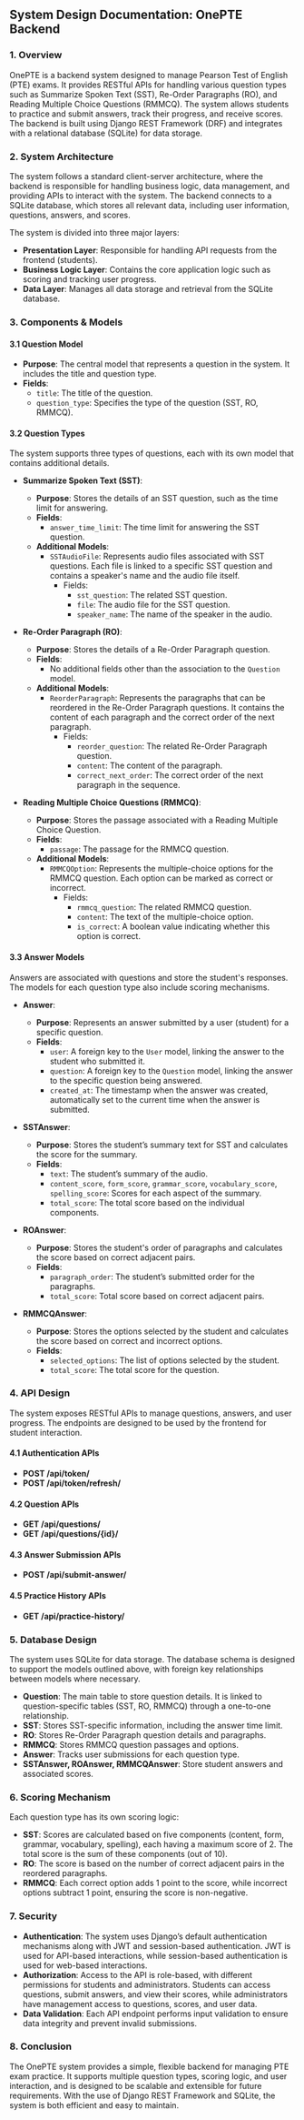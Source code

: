 ## System Design Documentation: OnePTE Backend

### 1. **Overview**
OnePTE is a backend system designed to manage Pearson Test of English (PTE) exams. It provides RESTful APIs for handling various question types such as Summarize Spoken Text (SST), Re-Order Paragraphs (RO), and Reading Multiple Choice Questions (RMMCQ). The system allows students to practice and submit answers, track their progress, and receive scores. The backend is built using Django REST Framework (DRF) and integrates with a relational database (SQLite) for data storage.

### 2. **System Architecture**

The system follows a standard client-server architecture, where the backend is responsible for handling business logic, data management, and providing APIs to interact with the system. The backend connects to a SQLite database, which stores all relevant data, including user information, questions, answers, and scores. 

The system is divided into three major layers:
- **Presentation Layer**: Responsible for handling API requests from the frontend (students).
- **Business Logic Layer**: Contains the core application logic such as scoring and tracking user progress.
- **Data Layer**: Manages all data storage and retrieval from the SQLite database.

### 3. **Components & Models**

#### 3.1 **Question Model**
- **Purpose**: The central model that represents a question in the system. It includes the title and question type.
- **Fields**:
  - `title`: The title of the question.
  - `question_type`: Specifies the type of the question (SST, RO, RMMCQ).

#### 3.2 **Question Types**
The system supports three types of questions, each with its own model that contains additional details.
- **Summarize Spoken Text (SST)**:  
  - **Purpose**: Stores the details of an SST question, such as the time limit for answering.
  - **Fields**:
    - `answer_time_limit`: The time limit for answering the SST question.
  - **Additional Models**:
    - `SSTAudioFile`: Represents audio files associated with SST questions. Each file is linked to a specific SST question and contains a speaker's name and the audio file itself.
      - Fields: 
        - `sst_question`: The related SST question.
        - `file`: The audio file for the SST question.
        - `speaker_name`: The name of the speaker in the audio.
      
- **Re-Order Paragraph (RO)**:  
  - **Purpose**: Stores the details of a Re-Order Paragraph question.
  - **Fields**: 
    - No additional fields other than the association to the `Question` model.
  - **Additional Models**:
    - `ReorderParagraph`: Represents the paragraphs that can be reordered in the Re-Order Paragraph questions. It contains the content of each paragraph and the correct order of the next paragraph.
      - Fields:
        - `reorder_question`: The related Re-Order Paragraph question.
        - `content`: The content of the paragraph.
        - `correct_next_order`: The correct order of the next paragraph in the sequence.
      
- **Reading Multiple Choice Questions (RMMCQ)**:  
  - **Purpose**: Stores the passage associated with a Reading Multiple Choice Question.
  - **Fields**:
    - `passage`: The passage for the RMMCQ question.
  - **Additional Models**:
    - `RMMCQOption`: Represents the multiple-choice options for the RMMCQ question. Each option can be marked as correct or incorrect.
      - Fields:
        - `rmmcq_question`: The related RMMCQ question.
        - `content`: The text of the multiple-choice option.
        - `is_correct`: A boolean value indicating whether this option is correct.

#### 3.3 **Answer Models**
Answers are associated with questions and store the student's responses. The models for each question type also include scoring mechanisms.

- **Answer**:  
  - **Purpose**: Represents an answer submitted by a user (student) for a specific question.
  - **Fields**:
    - `user`: A foreign key to the `User` model, linking the answer to the student who submitted it.
    - `question`: A foreign key to the `Question` model, linking the answer to the specific question being answered.
    - `created_at`: The timestamp when the answer was created, automatically set to the current time when the answer is submitted.

- **SSTAnswer**: 
  - **Purpose**: Stores the student’s summary text for SST and calculates the score for the summary.
  - **Fields**: 
    - `text`: The student’s summary of the audio.
    - `content_score`, `form_score`, `grammar_score`, `vocabulary_score`, `spelling_score`: Scores for each aspect of the summary.
    - `total_score`: The total score based on the individual components.

- **ROAnswer**: 
  - **Purpose**: Stores the student's order of paragraphs and calculates the score based on correct adjacent pairs.
  - **Fields**: 
    - `paragraph_order`: The student’s submitted order for the paragraphs.
    - `total_score`: Total score based on correct adjacent pairs.

- **RMMCQAnswer**: 
  - **Purpose**: Stores the options selected by the student and calculates the score based on correct and incorrect options.
  - **Fields**: 
    - `selected_options`: The list of options selected by the student.
    - `total_score`: The total score for the question.

### 4. **API Design**

The system exposes RESTful APIs to manage questions, answers, and user progress. The endpoints are designed to be used by the frontend for student interaction.

#### 4.1 **Authentication APIs**  
- **POST /api/token/**  
- **POST /api/token/refresh/**

#### 4.2 **Question APIs**  
- **GET /api/questions/**  
- **GET /api/questions/{id}/**

#### 4.3 **Answer Submission APIs**  
- **POST /api/submit-answer/**

#### 4.5 **Practice History APIs**  
- **GET /api/practice-history/**  

### 5. **Database Design**

The system uses SQLite for data storage. The database schema is designed to support the models outlined above, with foreign key relationships between models where necessary.

- **Question**: The main table to store question details. It is linked to question-specific tables (SST, RO, RMMCQ) through a one-to-one relationship.
- **SST**: Stores SST-specific information, including the answer time limit.
- **RO**: Stores Re-Order Paragraph question details and paragraphs.
- **RMMCQ**: Stores RMMCQ question passages and options.
- **Answer**: Tracks user submissions for each question type.
- **SSTAnswer, ROAnswer, RMMCQAnswer**: Store student answers and associated scores.

### 6. **Scoring Mechanism**

Each question type has its own scoring logic:
- **SST**: Scores are calculated based on five components (content, form, grammar, vocabulary, spelling), each having a maximum score of 2. The total score is the sum of these components (out of 10).
- **RO**: The score is based on the number of correct adjacent pairs in the reordered paragraphs.
- **RMMCQ**: Each correct option adds 1 point to the score, while incorrect options subtract 1 point, ensuring the score is non-negative.

### 7. **Security**

- **Authentication**: The system uses Django’s default authentication mechanisms along with JWT and session-based authentication. JWT is used for API-based interactions, while session-based authentication is used for web-based interactions.
- **Authorization**: Access to the API is role-based, with different permissions for students and administrators. Students can access questions, submit answers, and view their scores, while administrators have management access to questions, scores, and user data.
- **Data Validation**: Each API endpoint performs input validation to ensure data integrity and prevent invalid submissions.

### 8. **Conclusion**

The OnePTE system provides a simple, flexible backend for managing PTE exam practice. It supports multiple question types, scoring logic, and user interaction, and is designed to be scalable and extensible for future requirements. With the use of Django REST Framework and SQLite, the system is both efficient and easy to maintain.